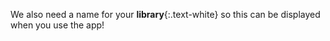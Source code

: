 We also need a name for your __library__{:.text-white} so this can be displayed when you use the app!
